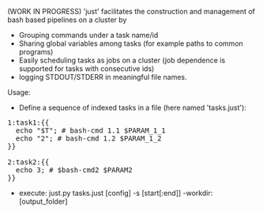 (WORK IN PROGRESS)
'just' facilitates the construction and management of bash based pipelines on a cluster by 
* Grouping commands under a task name/id
* Sharing global variables among tasks (for example paths to common programs)
* Easily scheduling tasks as jobs on a cluster (job dependence is supported for tasks with consecutive ids)
* logging STDOUT/STDERR in meaningful file names.

Usage:
* Define a sequence of indexed tasks in a file (here named 'tasks.just'):

<pre>
1:task1:{{
  echo "$T"; # bash-cmd 1.1 $PARAM_1_1
  echo "2"; # bash-cmd 1.2 $PARAM_1_2
}}

2:task2:{{
  echo 3; # $bash-cmd2 $PARAM2
}}
</pre>

* execute:
just.py tasks.just [config] -s [start[:end]] -workdir:[output_folder]

